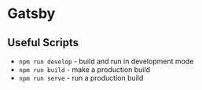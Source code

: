 # Gatsby

## Useful Scripts
- `npm run develop` - build and run in development mode
- `npm run build` - make a production build
- `npm run serve` - run a production build